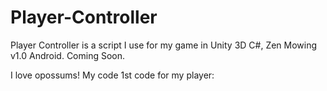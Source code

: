 # Player-Controller
Player Controller is a script I use for my game in Unity 3D C#, Zen Mowing v1.0 Android. Coming Soon.

I love opossums!
My code 1st code for my player:
